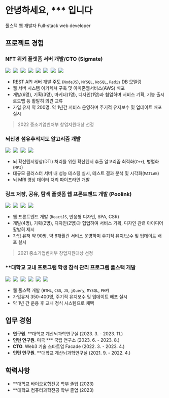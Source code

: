 # 안녕하세요, \*\*\* 입니다

풀스택 웹 개발자 Full-stack web developer

## 프로젝트 경험

### NFT 위키 플랫폼 서버 개발/CTO (Sigmate)

<img src="https://img.shields.io/badge/Node.js-339933?style=flat-square&logo=Node.js&logoColor=white" /> &nbsp;<img src="https://img.shields.io/badge/TypeScript-3178C6?style=flat-square&logo=typescript&logoColor=white" /> &nbsp;<img src="https://img.shields.io/badge/MYSQL-4479A1?style=flat-square&logo=mysql&logoColor=white" /> &nbsp;<img src="https://img.shields.io/badge/DynamoDB-4053D6?style=flat-square&logo=AmazonDynamoDB&logoColor=white" /> &nbsp;<img src="https://img.shields.io/badge/Redis-DC382D?style=flat-square&logo=Redis&logoColor=white" /> &nbsp;<img src="https://img.shields.io/badge/AWS-FF9900?style=flat-square&logo=amazonaws&logoColor=black" /> &nbsp;<img src="https://img.shields.io/badge/Docker-2496ED?style=flat-square&logo=docker&logoColor=white" /> &nbsp;<img src="https://img.shields.io/badge/Bash-4EAA25?logo=gnubash&style=flat-square&logoColor=white" />

- REST API 서버 개발 주도 (`NodeJS`), `MYSQL`, `NoSQL`, `Redis` DB 모델링
- 웹 서버 시스템 아키텍쳐 구축 및 아마존웹서비스(AWS) 배포
- 개발(6명), 기획(3명), 마케터(1명), 디자인(1명)과 협업하며 서비스 기획, 기능 출시 로드맵 등 활발히 의견 교류
- 가입 유저 약 200명. 약 1년간 서비스 운영하며 주기적 유지보수 및 업데이트 배포 실시

> 2022 중소기업벤처부 창업지원대상 선정

### 뇌신경 섬유추적지도 알고리즘 개발

<img src="https://img.shields.io/badge/C++-00599C?style=flat-square&logo=cplusplus&logoColor=white" /> &nbsp;<img src="https://img.shields.io/badge/MATLAB-c04d0b?style=flat-square" /> &nbsp;<img src="https://img.shields.io/badge/MPI-0073b5?style=flat-square" /> &nbsp;<img src="https://img.shields.io/badge/Bash-4EAA25?logo=gnubash&style=flat-square&logoColor=white" />

- 뇌 확산텐서영상(DTI) 처리를 위한 확산텐서 추출 알고리즘 최적화(`C++`), 병렬화(`MPI`)
- 대규모 클러스터 서버 내 성능 테스팅 실시, 테스트 결과 분석 및 시각화(`MATLAB`)
- 뇌 MRI 영상 데이터 처리 파이프라인 개발

### 링크 저장, 공유, 탐색 플랫폼 웹 프론트엔드 개발 (Poolink)

<img src="https://img.shields.io/badge/ReactJS-61DAFB?style=flat-square&logo=React&logoColor=white" /> &nbsp;<img src="https://img.shields.io/badge/JavaScript-F7DF1E?style=flat-square&logo=javascript&logoColor=black" /> &nbsp;<img src="https://img.shields.io/badge/React%20Query-FF4154?style=flat-square&logo=reactquery&logoColor=white" /> &nbsp;<img src="https://img.shields.io/badge/Vercel-000000?style=flat-square&logo=vercel&logoColor=white" />

- 웹 프론트엔드 개발 (`ReactJS`, 반응형 디자인, SPA, CSR)
- 개발(4명), 기획(2명), 디자인(2명)과 협업하여 서비스 기획, 디자인 관련 아이디어 활발히 제시
- 가입 유저 약 90명. 약 6개월간 서비스 운영하며 주기적 유지/보수 및 업데이트 배포 실시

> 2021 중소기업벤처부 창업지원대상 선정

### \*\*대학교 교내 프로그램 학생 참석 관리 프로그램 풀스택 개발

<img src="https://img.shields.io/badge/HTML-E34F26?style=flat-square&logo=html5&logoColor=white" /> &nbsp;<img src="https://img.shields.io/badge/CSS-1572B6?style=flat-square&logo=css3&logoColor=white" /> &nbsp;<img src="https://img.shields.io/badge/JavaScript-F7DF1E?style=flat-square&logo=javascript&logoColor=black" /> &nbsp;<img src="https://img.shields.io/badge/jQuery-0769AD?style=flat-square&logo=jquery&logoColor=white" /> &nbsp;<img src="https://img.shields.io/badge/PHP-777BB4?style=flat-square&logo=php&logoColor=white" /> &nbsp;<img src="https://img.shields.io/badge/MYSQL-4479A1?style=flat-square&logo=mysql&logoColor=white" />

- 웹 풀스택 개발 (`HTML`, `CSS`, `JS`, `jQuery`, `MYSQL`, `PHP`)
- 가입유저 350-400명, 주기적 유지보수 및 업데이트 배포 실시
- 약 1년 간 운용 후 교내 정식 시스템으로 채택

## 업무 경험

- **연구원**. \*\*대학교 계산뇌과학연구실 (2023. 3. - 2023. 11.)
- **인턴 연구원**. 미국 \*\*\* 국립 연구소 (2023. 6. - 2023. 8.)
- **CTO**. Web3 기술 스타트업 Facade (2022. 3. - 2023. 4.)
- **인턴 연구원**. \*\*대학교 계산뇌과학연구실 (2021. 9. - 2022. 4.)

## 학력사항

- \*\*대학교 바이오융합전공 학부 졸업 (2023)
- \*\*대학교 컴퓨터과학전공 학부 졸업 (2023)
